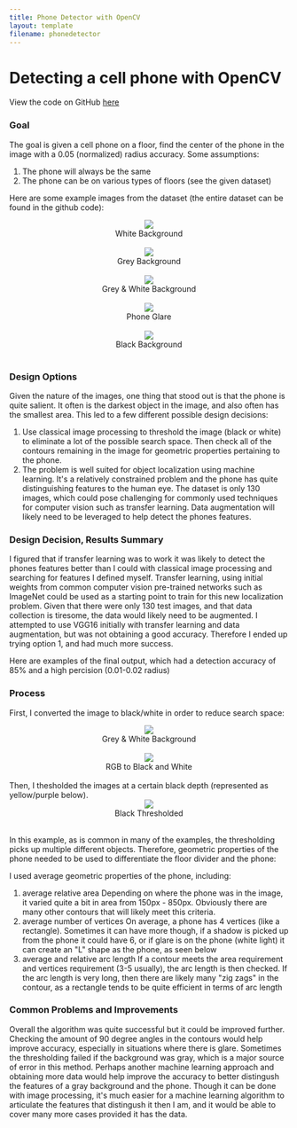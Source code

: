 ```yaml
---
title: Phone Detector with OpenCV 
layout: template
filename: phonedetector 
--- 
```


# Detecting a cell phone with OpenCV 
View the code on GitHub [here](https://github.com/briarsmith/phone-detector-opencv)


### Goal
The goal is given a cell phone on a floor, find the center of the phone in the image with a 0.05 (normalized) radius accuracy. Some assumptions:
1. The phone will always be the same 
2. The phone can be on various types of floors (see the given dataset)

Here are some example images from the dataset (the entire dataset can be found in the github code):
<div style="text-align:center;">
<img src="imgs/white-background.jpg"/><br>
<span>White Background</span><br><br>
<img src="imgs/greybackground.jpg"/><br>
<span>Grey Background</span><br><br>
<img src="imgs/greywhitebackground.jpg"/><br>
<span>Grey & White Background</span><br><br>
<img src="imgs/glare.jpg"/><br>
<span>Phone Glare</span><br><br>
<img src="imgs/blackcarpetbackground.jpg"/><br>
<span>Black Background</span><br><br>
</div>

### Design Options
Given the nature of the images, one thing that stood out is that the phone is quite salient. It often is the darkest object in the image, and also often has the smallest area. This led to a few different possible design decisions:
1. Use classical image processing to threshold the image (black or white) to eliminate a lot of the possible search space. Then check all of the contours remaining in the image for geometric properties pertaining to the phone.
1. The problem is well suited for object localization using machine learning. It's a relatively constrained problem and the phone has quite distinguishing features to the human eye. The dataset is only 130 images, which could pose challenging for commonly used techniques for computer vision such as transfer learning. Data augmentation will likely need to be leveraged to help detect the phones features. 

### Design Decision, Results Summary
I figured that if transfer learning was to work it was likely to detect the phones features better than I could with classical image processing and searching for features I defined myself. Transfer learning, using initial weights from common computer vision pre-trained networks such as ImageNet could be used as a starting point to train for this new localization problem. Given that there were only 130 test images, and that data collection is tiresome, the data would likely need to be augmented. I attempted to use VGG16 initially with transfer learning and data augmentation, but was not obtaining a good accuracy. Therefore I ended up trying option 1, and had much more success. 

Here are examples of the final output, which had a detection accuracy of 85% and a high percision (0.01-0.02 radius)

### Process
First, I converted the image to black/white in order to reduce search space:
<div style="text-align:center;">
<img src="imgs/greywhitebackground3.jpg"/><br>
<span>Grey & White Background</span><br><br>
<img src="imgs/greywhitebackground3-greyed.jpg"/><br>
<span>RGB to Black and White</span><br><br>
</div>
Then, I thesholded the images at a certain black depth (represented as yellow/purple below).
<div style="text-align:center;">
<img src="imgs/greywhitebackground3-thresh.jpg"/><br>
<span>Black Thresholded</span><br><br>
</div>

In this example, as is common in many of the examples, the thresholding picks up multiple different objects. Therefore, geometric properties of the phone needed to be used to differentiate the floor divider and the phone:

I used average geometric properties of the phone, including:
1. average relative area
Depending on where the phone was in the image, it varied quite a bit in area from 150px - 850px. Obviously there are many other contours that will likely meet this criteria. 
2. average number of vertices
On average, a phone has 4 vertices (like a rectangle). Sometimes it can have more though, if a shadow is picked up from the phone it could have 6, or if glare is on the phone (white light) it can create an "L" shape as the phone, as seen below
3. average and relative arc length
If a contour meets the area requirement and vertices requirement (3-5 usually), the arc length is then checked. If the arc length is very long, then there are likely many "zig zags" in the contour, as a rectangle tends to be quite efficient in terms of arc length

### Common Problems and Improvements
Overall the algorithm was quite successful but it could be improved further. Checking the amount of 90 degree angles in the contours would help improve accuracy, especially in situations where there is glare. Sometimes the thresholding failed if the background was gray, which is a major source of error in this method. Perhaps another machine learning approach and obtaining more data would help improve the accuracy to better distingush the features of a gray background and the phone. Though it can be done with image processing, it's much easier for a machine learning algorithm to articulate the features that distingush it then I am, and it would be able to cover many more cases provided it has the data.  

